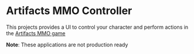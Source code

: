 # Artifacts MMO Controller

This projects provides a UI to control your character and perform actions in the [Artifacts MMO game](https://artifactsmmo.com/)

**Note**: These applications are not production ready
